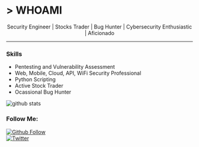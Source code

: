 # > WHOAMI
<center>
Security Engineer | Stocks Trader | Bug Hunter | Cybersecurity Enthusiastic | Aficionado
</center>
<hr>

### Skills
* Pentesting and Vulnerability Assessment
* Web, Mobile, Cloud, API, WiFi Security Professional
* Python Scripting 
* Active Stock Trader
* Ocassional Bug Hunter   

![github stats](https://github-readme-stats.vercel.app/api?username=z0x0z&show_icons=true&theme=tokyonight)

### Follow Me:

[![Github Follow](https://img.shields.io/github/followers/z0x0z?style=social)](https://github.com/z0x0z/) <br>
[![Twitter](https://img.shields.io/twitter/follow/_z0x0z_?style=social)](https://twitter.com/_z0x0z_) <br>
